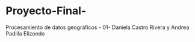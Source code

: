 # Proyecto-Final-
Procesamiento de datos geográficos - 01- Daniela Castro Rivera y Andrea Padilla Elizondo
